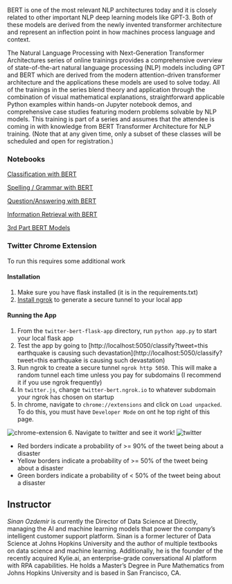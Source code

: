 

BERT is one of the most relevant NLP architectures today and it is closely related to other important NLP deep learning models like GPT-3. Both of these models are derived from the newly invented transformer architecture and represent an inflection point in how machines process language and context.

The Natural Language Processing with Next-Generation Transformer Architectures series of online trainings provides a comprehensive overview of state-of-the-art natural language processing (NLP) models including GPT and BERT which are derived from the modern attention-driven transformer architecture and the applications these models are used to solve today. All of the trainings in the series blend theory and application through the combination of visual mathematical explanations, straightforward applicable Python examples within hands-on Jupyter notebook demos, and comprehensive case studies featuring modern problems solvable by NLP models. This training is part of a series and assumes that the attendee is coming in with knowledge from BERT Transformer Architecture for NLP training. (Note that at any given time, only a subset of these classes will be scheduled and open for registration.)

### Notebooks

[Classification with BERT](notebooks/classification.ipynb)

[Spelling / Grammar with BERT](notebooks/grammar_spell_check.ipynb)

[Question/Answering with BERT](notebooks/question_answering.ipynb)

[Information Retrieval with BERT](notebooks/information_retrieval.ipynb)

[3rd Part BERT Models](notebooks/third_party_models.ipynb)

### Twitter Chrome Extension

To run this requires some additional work

#### Installation

1. Make sure you have flask installed (it is in the requirements.txt)
2. [Install ngrok](https://dashboard.ngrok.com/get-started/setup) to generate a secure tunnel to your local app

#### Running the App
1. From the `twitter-bert-flask-app` directory, run `python app.py` to start your local flask app
2. Test the app by  going to [http://localhost:5050/classify?tweet=this earthquake is causing such devastation](http://localhost:5050/classify?tweet=this earthquake is causing such devastation)
3. Run ngrok to create a secure tunnel `ngrok http 5050`. This will make a random tunnel each time unless you pay for subdomains (I recommend it if you use ngrok frequently)
4. In `twitter.js`, change `twitter-bert.ngrok.io` to whatever subdomain your ngrok has chosen on startup
5. In chrome, navigate to `chrome://extensions` and click on `Load unpacked`. To do this, you must have `Developer Mode` on ont he top right of this page.

![chrome-extension](images/chrome_extension.png)
6. Navigate to twitter and see it work!
![twitter](images/twitter_eg.png)

- Red borders indicate a probability of >= 90% of the tweet being about a disaster
- Yellow borders indicate a probability of >= 50% of the tweet being about a disaster
- Green borders indicate a probability of < 50% of the tweet being about a disaster


## Instructor

*Sinan Ozdemir* is currently the Director of Data Science at Directly, managing the AI and machine learning models that power the company’s intelligent customer support platform. Sinan is a former lecturer of Data Science at Johns Hopkins University and the author of multiple textbooks on data science and machine learning. Additionally, he is the founder of the recently acquired Kylie.ai, an enterprise-grade conversational AI platform with RPA capabilities. He holds a Master’s Degree in Pure Mathematics from Johns Hopkins University and is based in San Francisco, CA.
